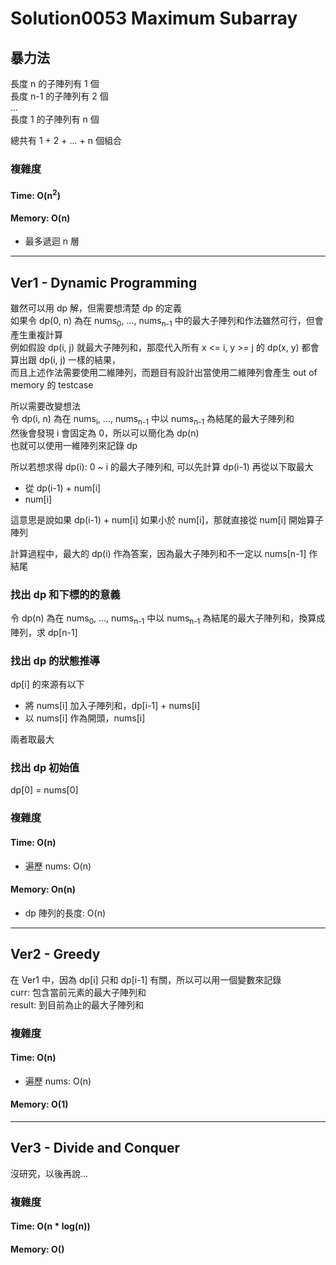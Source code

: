 ﻿# Solution0053 Maximum Subarray

## 暴力法

長度 n 的子陣列有 1 個  
長度 n-1 的子陣列有 2 個  
...  
長度 1 的子陣列有 n 個

總共有 1 + 2 + ... + n 個組合

### 複雜度

#### Time: O(n<sup>2</sup>)

#### Memory: O(n)
- 最多遞迴 n 層

---

## Ver1 - Dynamic Programming

雖然可以用 dp 解，但需要想清楚 dp 的定義  
如果令 dp(0, n) 為在 nums<sub>0</sub>, ...,  nums<sub>n-1</sub> 中的最大子陣列和作法雖然可行，但會產生重複計算  
例如假設 dp(i, j) 就最大子陣列和，那麼代入所有 x <= i, y >= j 的 dp(x, y) 都會算出跟 dp(i, j) 一樣的結果，  
而且上述作法需要使用二維陣列，而題目有設計出當使用二維陣列會產生 out of memory 的 testcase

所以需要改變想法  
令 dp(i, n) 為在 nums<sub>i</sub>, ...,  nums<sub>n-1</sub> 中以 nums<sub>n-1</sub> 為結尾的最大子陣列和  
然後會發現 i 會固定為 0，所以可以簡化為 dp(n)  
也就可以使用一維陣列來記錄 dp  

所以若想求得 dp(i): 0 ~ i 的最大子陣列和, 可以先計算 dp(i-1) 再從以下取最大
- 從 dp(i-1) + num[i]
- num[i]

這意思是說如果 dp(i-1) + num[i] 如果小於 num[i]，那就直接從 num[i] 開始算子陣列

計算過程中，最大的 dp(i) 作為答案，因為最大子陣列和不一定以 nums[n-1] 作結尾

### 找出 dp 和下標的的意義

令 dp(n) 為在 nums<sub>0</sub>, ...,  nums<sub>n-1</sub> 中以 nums<sub>n-1</sub> 為結尾的最大子陣列和，換算成陣列，求 dp[n-1]

### 找出 dp 的狀態推導

dp[i] 的來源有以下
- 將 nums[i] 加入子陣列和，dp[i-1] + nums[i]
- 以 nums[i] 作為開頭，nums[i]

兩者取最大

### 找出 dp 初始值

dp[0] = nums[0]

### 複雜度

#### Time: O(n)
- 遍歷 nums: O(n)

#### Memory: On(n)
- dp 陣列的長度: O(n)

---

## Ver2 - Greedy

在 Ver1 中，因為 dp[i] 只和 dp[i-1] 有關，所以可以用一個變數來記錄  
curr: 包含當前元素的最大子陣列和  
result: 到目前為止的最大子陣列和  

### 複雜度

#### Time: O(n)
- 遍歷 nums: O(n)

#### Memory: O(1)

---

## Ver3 - Divide and Conquer

沒研究，以後再說...

### 複雜度

#### Time: O(n * log(n))

#### Memory: O()